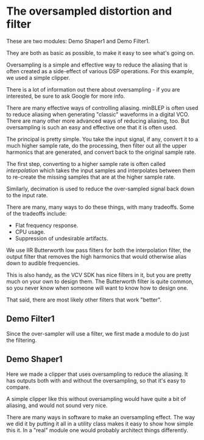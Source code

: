 # The oversampled distortion and filter

These are two modules: Demo Shaper1 and Demo Filter1.

They are both as basic as possible, to make it easy to see what's going on.

Oversampling is a simple and effective way to reduce the aliasing that is often created as a side-effect of various DSP operations. For this example, we used a simple clipper.

There is a lot of information out there about oversampling - if you are interested, be sure to ask Google for more info.

There are many effective ways of controlling aliasing. minBLEP is often used to reduce aliasing when generating "classic" waveforms in a digital VCO. There are many other more advanced ways of reducing aliasing, too. But oversampling is such an easy and effective one that it is often used.

The principal is pretty simple. You take the input signal, if any, convert it to a much higher sample rate, do the processing, then filter out all the upper harmonics that are generated, and convert back to the original sample rate.

The first step, converting to a higher sample rate is often called *interpolation* which takes the input samples and interpolates between them to re-create the missing samples that are at the higher sample rate.

Similarly, decimation is used to reduce the over-sampled signal back down to the input rate.

There are many, many ways to do these things, with many tradeoffs. Some of the tradeoffs include:

* Flat frequency response.
* CPU usage.
* Suppression of undesirable artifacts.

We use IIR Butterworth low pass filters for both the interpolation filter, the output filter that removes the high harmonics that would otherwise alias down to audible frequencies.

This is also handy, as the VCV SDK has nice filters in it, but you are pretty much on your own to design them. The Butterworth filter is quite common, so you never know when someone will want to know how to design one.

That said, there are most likely other filters that work "better".

## Demo Filter1

Since the over-sampler will use a filter, we first made a module to do just the filtering.

## Demo Shaper1

Here we made a clipper that uses oversampling to reduce the aliasing. It has outputs both with and without the oversampling, so that it's easy to compare.

A simple clipper like this without oversampling would have quite a bit of aliasing, and would not sound very nice.

There are many ways in software to make an oversampling effect. The way we did it by putting it all in a utility class makes it easy to show how simple this it. In a "real" module one would probably architect things differently.
